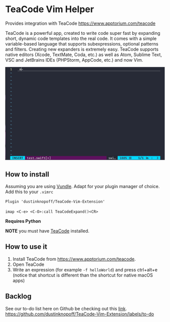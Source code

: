 # TeaCode Vim Helper

Provides integration with TeaCode https://www.apptorium.com/teacode

TeaCode is a powerful app, created to write code super fast by expanding short, dynamic code templates into the real code. It comes with a simple variable-based language that supports subexpressions, optional patterns and filters. Creating new expanders is extremely easy. TeaCode supports native editors (Xcode, TextMate, Coda, etc.) as well as Atom, Sublime Text, VSC and JetBrains IDEs (PHPStorm, AppCode, etc.) and now Vim.

![](./example.gif)

## How to install

Assuming you are using [Vundle](https://github.com/gmarik/Vundle.vim). Adapt for your plugin manager of choice. Add this to your `.vimrc`

```vim
Plugin 'dustinknopoff/TeaCode-Vim-Extension'

imap <C-e> <C-O>:call TeaCodeExpand()<CR>
```

**Requires Python**

**NOTE** you must have [TeaCode](https://www.apptorium.com/teacode) installed.

## How to use it

1. Install TeaCode from https://www.apptorium.com/teacode.
2. Open TeaCode
3. Write an expression (for example `-f helloWorld`) and press ctrl+alt+e (notice that shortcut is different than the shortcut for native macOS apps)

## Backlog

See our to-do list here on Github be checking out this [link](https://github.com/dustinknopoff/TeaCode-Vim-Extension/labels/to-do). https://github.com/dustinknopoff/TeaCode-Vim-Extension/labels/to-do
